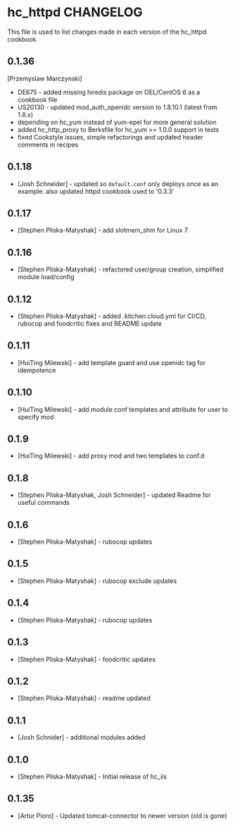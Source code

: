 hc_httpd CHANGELOG
===================

This file is used to list changes made in each version of the hc_httpd cookbook.

0.1.36
------
[Przemyslaw Marczynski]
- DE675 - added missing hiredis package on OEL/CentOS 6 as a cookbook file
- US20130 - updated mod_auth_openidc version to 1.8.10.1 (latest from 1.8.x)
- depending on hc_yum instead of yum-epel for more general solution
- added hc_http_proxy to Berksfile for hc_yum >= 1.0.0 support in tests
- fixed Cookstyle issues, simple refactorings and updated header comments in recipes

0.1.18
-----
- [Josh Schneider] - updated so `default.conf` only deploys once as an example. also updated httpd cookbook used to '0.3.3'

0.1.17
-----
- [Stephen Pliska-Matyshak] - add slotmem_shm for Linux 7

0.1.16
-----
- [Stephen Pliska-Matyshak] - refactored user/group creation, simplified module load/config

0.1.12
-----
- [Stephen Pliska-Matyshak] - added .kitchen.cloud.yml for CI/CD, rubocop and foodcritic fixes and README update

0.1.11
-----
- [HuiTing Milewski] - add template guard and use openidc tag for idempotence

0.1.10
-----
- [HuiTing Milewski] - add module conf templates and attribute for user to specify mod

0.1.9
-----
- [HuiTing Milewski] - add proxy mod and two templates to conf.d

0.1.8
-----
- [Stephen Pliska-Matyshak, Josh Schneider] - updated Readme for useful commands

0.1.6
-----
- [Stephen Pliska-Matyshak] - rubocop updates

0.1.5
-----
- [Stephen Pliska-Matyshak] - rubocop exclude updates

0.1.4
-----
- [Stephen Pliska-Matyshak] - rubocop updates

0.1.3
-----
- [Stephen Pliska-Matyshak] - foodcritic updates

0.1.2
-----
- [Stephen Pliska-Matyshak] - readme updated

0.1.1
-----
- [Josh Schnider] - additional modules added

0.1.0
-----
- [Stephen Pliska-Matyshak] - Initial release of hc_iis

0.1.35
-----
- [Artur Pioro] - Updated tomcat-connector to newer version (old is gone)
